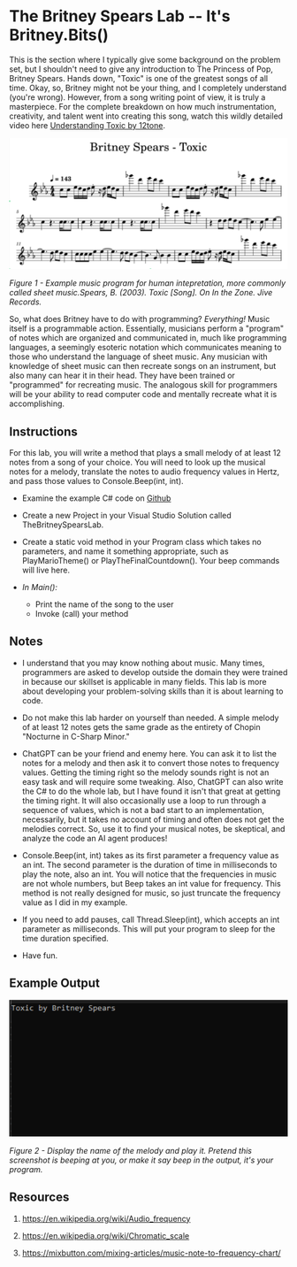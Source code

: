 # The Britney Spears Lab -- It's Britney.Bits()

This is the section where I typically give some background on the problem set, but I shouldn't need to give any introduction to The Princess of Pop, Britney Spears. Hands down, "Toxic" is one of the greatest songs of all time. Okay, so, Britney might not be your thing, and I completely understand (you're wrong). However, from a song writing point of view, it is truly a masterpiece. For the complete breakdown on how much instrumentation, creativity, and talent went into creating this song, watch this wildly detailed video here [Understanding Toxic by 12tone](https://www.youtube.com/watch?v=q0QqS8QOErA&ab_channel=12tone).

![Example music program for human intepretation, more commonly called sheet music](sheet_music.png)

*Figure 1 - Example music program for human intepretation, more commonly called sheet music.Spears, B. (2003). Toxic [Song]. On In the Zone. Jive Records.*

So, what does Britney have to do with programming? *Everything!* Music itself is a programmable action. Essentially, musicians perform a "program" of notes which are organized and communicated in, much like programming languages, a seemingly esoteric notation which communicates meaning to those who understand the language of sheet music. Any musician with knowledge of sheet music can then recreate songs on an instrument, but also many can hear it in their head. They have been trained or "programmed" for recreating music. The analogous skill for programmers will be your ability to read computer code and mentally recreate what it is accomplishing.

## Instructions

For this lab, you will write a method that plays a small melody of at least 12 notes from a song of your choice. You will need to look up the musical notes for a melody, translate the notes to audio frequency values in Hertz, and pass those values to Console.Beep(int, int).

- Examine the example C# code on [Github](https://github.com/northeaststatecisp/CISP1010/tree/main/05-2-Toxic)

- Create a new Project in your Visual Studio Solution called TheBritneySpearsLab.

- Create a static void method in your Program class which takes no parameters, and name it something appropriate, such as PlayMarioTheme() or PlayTheFinalCountdown(). Your beep commands will live here.

- *In Main():*
    - Print the name of the song to the user
    - Invoke (call) your method

## Notes

- I understand that you may know nothing about music. Many times, programmers are asked to develop outside the domain they were trained in because our skillset is applicable in many fields. This lab is more about developing your problem-solving skills than it is about learning to code.

- Do not make this lab harder on yourself than needed. A simple melody of at least 12 notes gets the same grade as the entirety of Chopin "Nocturne in C-Sharp Minor."

- ChatGPT can be your friend and enemy here. You can ask it to list the notes for a melody and then ask it to convert those notes to frequency values. Getting the timing right so the melody sounds right is not an easy task and will require some tweaking. Also, ChatGPT can also write the C# to do the whole lab, but I have found it isn't that great at getting the timing right. It will also occasionally use a loop to run through a sequence of values, which is not a bad start to an implementation, necessarily, but it takes no account of timing and often does not get the melodies correct. So, use it to find your musical notes, be skeptical, and analyze the code an AI agent produces!

- Console.Beep(int, int) takes as its first parameter a frequency value as an int. The second parameter is the duration of time in milliseconds to play the note, also an int. You will notice that the frequencies in music are not whole numbers, but Beep takes an int value for frequency. This method is not really designed for music, so just truncate the frequency value as I did in my example.

- If you need to add pauses, call Thread.Sleep(int), which accepts an int parameter as milliseconds. This will put your program to sleep for the time duration specified.

- Have fun.


## Example Output

![Display the name of the melody and play it](beep.png)

*Figure 2 - Display the name of the melody and play it. Pretend this screenshot is beeping at you, or make it say beep in the output, it's your program.*

## Resources

1. <https://en.wikipedia.org/wiki/Audio_frequency>

2. <https://en.wikipedia.org/wiki/Chromatic_scale>

3. <https://mixbutton.com/mixing-articles/music-note-to-frequency-chart/>
